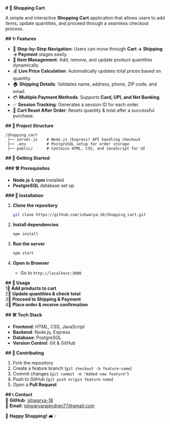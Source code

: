 **# 🛒 Shopping Cart**

A simple and interactive **Shopping Cart** application that allows users to add items, update quantities, and proceed through a seamless checkout process.

**## ✨ Features**  
- 📌 **Step-by-Step Navigation**: Users can move through **Cart → Shipping → Payment** stages easily.  
- 🍭 **Item Management**: Add, remove, and update product quantities dynamically.  
- 💰 **Live Price Calculation**: Automatically updates total prices based on quantity.  
- 🏠 **Shipping Details**: Validates name, address, phone, ZIP code, and email.  
- 💳 **Multiple Payment Methods**: Supports **Card, UPI, and Net Banking**.  
- ✅ **Session Tracking**: Generates a session ID for each order.  
- 🔄 **Cart Reset After Order**: Resets quantity & total after a successful purchase.  

**## 💒 Project Structure**  
```
/Shopping_cart
 ├── server.js    # Node.js (Express) API handling checkout  
 ├── .env         # PostgreSQL setup for order storage  
 ├── public/      # Contains HTML, CSS, and JavaScript for UI 
```

**## 🚀 Getting Started**  

**### 🛠 Prerequisites**  
- **Node.js** & **npm** installed  
- **PostgreSQL** database set up  

**### 👅 Installation**  
1. **Clone the repository**  
   ```sh
   git clone https://github.com/ishwarya-18/Shopping_cart.git
   ```

2. **Install dependencies**  
   ```sh
   npm install
   ```

3. **Run the server**  
   ```sh
   npm start
   ```

4. **Open in Browser**  
   - Go to `http://localhost:3000`  

**## 🎯 Usage**  
1⃣ **Add products to cart**  
2⃣ **Update quantities & check total**  
3⃣ **Proceed to Shipping & Payment**  
4⃣ **Place order & receive confirmation**  

**## 🛠 Tech Stack**  
- **Frontend**: HTML, CSS, JavaScript  
- **Backend**: Node.js, Express  
- **Database**: PostgreSQL  
- **Version Control**: Git & GitHub  

**## 🤝 Contributing**  
1. Fork the repository  
2. Create a feature branch (`git checkout -b feature-name`)  
3. Commit changes (`git commit -m "Added new feature"`)  
4. Push to GitHub (`git push origin feature-name`)  
5. Open a **Pull Request**  

**## 📞 Contact**  
🔗 **GitHub**: [ishwarya-18](https://github.com/ishwarya-18)  
💎 **Email**: ishwaryarajendran77@gmail.com  

💖 **Happy Shopping!** 🛋️✨

